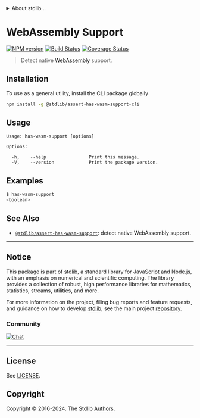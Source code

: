 <!--

@license Apache-2.0

Copyright (c) 2018 The Stdlib Authors.

Licensed under the Apache License, Version 2.0 (the "License");
you may not use this file except in compliance with the License.
You may obtain a copy of the License at

   http://www.apache.org/licenses/LICENSE-2.0

Unless required by applicable law or agreed to in writing, software
distributed under the License is distributed on an "AS IS" BASIS,
WITHOUT WARRANTIES OR CONDITIONS OF ANY KIND, either express or implied.
See the License for the specific language governing permissions and
limitations under the License.

-->


<details>
  <summary>
    About stdlib...
  </summary>
  <p>We believe in a future in which the web is a preferred environment for numerical computation. To help realize this future, we've built stdlib. stdlib is a standard library, with an emphasis on numerical and scientific computation, written in JavaScript (and C) for execution in browsers and in Node.js.</p>
  <p>The library is fully decomposable, being architected in such a way that you can swap out and mix and match APIs and functionality to cater to your exact preferences and use cases.</p>
  <p>When you use stdlib, you can be absolutely certain that you are using the most thorough, rigorous, well-written, studied, documented, tested, measured, and high-quality code out there.</p>
  <p>To join us in bringing numerical computing to the web, get started by checking us out on <a href="https://github.com/stdlib-js/stdlib">GitHub</a>, and please consider <a href="https://opencollective.com/stdlib">financially supporting stdlib</a>. We greatly appreciate your continued support!</p>
</details>

# WebAssembly Support

[![NPM version][npm-image]][npm-url] [![Build Status][test-image]][test-url] [![Coverage Status][coverage-image]][coverage-url] <!-- [![dependencies][dependencies-image]][dependencies-url] -->

> Detect native [WebAssembly][webassembly] support.









<section class="cli">



<section class="installation">

## Installation

To use as a general utility, install the CLI package globally

```bash
npm install -g @stdlib/assert-has-wasm-support-cli
```

</section>

<!-- CLI usage documentation. -->

<section class="usage">

## Usage

```text
Usage: has-wasm-support [options]

Options:

  -h,    --help                Print this message.
  -V,    --version             Print the package version.
```

</section>

<!-- /.usage -->

<section class="examples">

## Examples

```bash
$ has-wasm-support
<boolean>
```

</section>

<!-- /.examples -->

</section>

<!-- /.cli -->

<!-- Section for related `stdlib` packages. Do not manually edit this section, as it is automatically populated. -->

<section class="related">

## See Also

-   <span class="package-name">[`@stdlib/assert-has-wasm-support`][@stdlib/assert-has-wasm-support]</span><span class="delimiter">: </span><span class="description">detect native WebAssembly support.</span>


</section>

<!-- /.related -->

<!-- Section for all links. Make sure to keep an empty line after the `section` element and another before the `/section` close. -->


<section class="main-repo" >

* * *

## Notice

This package is part of [stdlib][stdlib], a standard library for JavaScript and Node.js, with an emphasis on numerical and scientific computing. The library provides a collection of robust, high performance libraries for mathematics, statistics, streams, utilities, and more.

For more information on the project, filing bug reports and feature requests, and guidance on how to develop [stdlib][stdlib], see the main project [repository][stdlib].

### Community

[![Chat][chat-image]][chat-url]

---

## License

See [LICENSE][stdlib-license].


## Copyright

Copyright &copy; 2016-2024. The Stdlib [Authors][stdlib-authors].

</section>

<!-- /.stdlib -->

<!-- Section for all links. Make sure to keep an empty line after the `section` element and another before the `/section` close. -->

<section class="links">

[npm-image]: http://img.shields.io/npm/v/@stdlib/assert-has-wasm-support-cli.svg
[npm-url]: https://npmjs.org/package/@stdlib/assert-has-wasm-support-cli

[test-image]: https://github.com/stdlib-js/assert-has-wasm-support/actions/workflows/test.yml/badge.svg?branch=v0.2.1
[test-url]: https://github.com/stdlib-js/assert-has-wasm-support/actions/workflows/test.yml?query=branch:v0.2.1

[coverage-image]: https://img.shields.io/codecov/c/github/stdlib-js/assert-has-wasm-support/main.svg
[coverage-url]: https://codecov.io/github/stdlib-js/assert-has-wasm-support?branch=main

<!--

[dependencies-image]: https://img.shields.io/david/stdlib-js/assert-has-wasm-support.svg
[dependencies-url]: https://david-dm.org/stdlib-js/assert-has-wasm-support/main

-->

[chat-image]: https://img.shields.io/gitter/room/stdlib-js/stdlib.svg
[chat-url]: https://app.gitter.im/#/room/#stdlib-js_stdlib:gitter.im

[stdlib]: https://github.com/stdlib-js/stdlib

[stdlib-authors]: https://github.com/stdlib-js/stdlib/graphs/contributors

[cli-section]: https://github.com/stdlib-js/assert-has-wasm-support#cli
[cli-url]: https://github.com/stdlib-js/assert-has-wasm-support/tree/cli
[@stdlib/assert-has-wasm-support]: https://github.com/stdlib-js/assert-has-wasm-support/tree/main

[umd]: https://github.com/umdjs/umd
[es-module]: https://developer.mozilla.org/en-US/docs/Web/JavaScript/Guide/Modules

[deno-url]: https://github.com/stdlib-js/assert-has-wasm-support/tree/deno
[deno-readme]: https://github.com/stdlib-js/assert-has-wasm-support/blob/deno/README.md
[umd-url]: https://github.com/stdlib-js/assert-has-wasm-support/tree/umd
[umd-readme]: https://github.com/stdlib-js/assert-has-wasm-support/blob/umd/README.md
[esm-url]: https://github.com/stdlib-js/assert-has-wasm-support/tree/esm
[esm-readme]: https://github.com/stdlib-js/assert-has-wasm-support/blob/esm/README.md
[branches-url]: https://github.com/stdlib-js/assert-has-wasm-support/blob/main/branches.md

[stdlib-license]: https://raw.githubusercontent.com/stdlib-js/assert-has-wasm-support/main/LICENSE

[webassembly]: https://webassembly.org/

</section>

<!-- /.links -->
